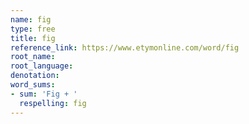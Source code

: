 ```yaml
---
name: fig
type: free
title: fig
reference_link: https://www.etymonline.com/word/fig
root_name: 
root_language: 
denotation: 
word_sums:
- sum: 'Fig + '
  respelling: fig
---
```

